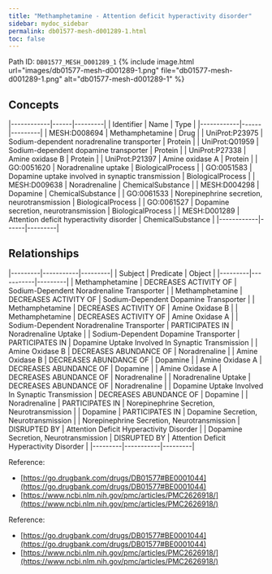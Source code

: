 ```yaml
---
title: "Methamphetamine - Attention deficit hyperactivity disorder"
sidebar: mydoc_sidebar
permalink: db01577-mesh-d001289-1.html
toc: false 
---
```



Path ID: `DB01577_MESH_D001289_1`
{% include image.html url="images/db01577-mesh-d001289-1.png" file="db01577-mesh-d001289-1.png" alt="db01577-mesh-d001289-1" %}

## Concepts

|------------|------|---------|
| Identifier | Name | Type    |
|------------|------|---------|
| MESH:D008694 | Methamphetamine | Drug |
| UniProt:P23975 | Sodium-dependent noradrenaline transporter | Protein |
| UniProt:Q01959 | Sodium-dependent dopamine transporter | Protein |
| UniProt:P27338 | Amine oxidase B | Protein |
| UniProt:P21397 | Amine oxidase A | Protein |
| GO:0051620 | Noradrenaline uptake | BiologicalProcess |
| GO:0051583 | Dopamine uptake involved in synaptic transmission | BiologicalProcess |
| MESH:D009638 | Noradrenaline | ChemicalSubstance |
| MESH:D004298 | Dopamine | ChemicalSubstance |
| GO:0061533 | Norepinephrine secretion, neurotransmission | BiologicalProcess |
| GO:0061527 | Dopamine secretion, neurotransmission | BiologicalProcess |
| MESH:D001289 | Attention deficit hyperactivity disorder | ChemicalSubstance |
|------------|------|---------|

## Relationships

|---------|-----------|---------|
| Subject | Predicate | Object  |
|---------|-----------|---------|
| Methamphetamine | DECREASES ACTIVITY OF | Sodium-Dependent Noradrenaline Transporter |
| Methamphetamine | DECREASES ACTIVITY OF | Sodium-Dependent Dopamine Transporter |
| Methamphetamine | DECREASES ACTIVITY OF | Amine Oxidase B |
| Methamphetamine | DECREASES ACTIVITY OF | Amine Oxidase A |
| Sodium-Dependent Noradrenaline Transporter | PARTICIPATES IN | Noradrenaline Uptake |
| Sodium-Dependent Dopamine Transporter | PARTICIPATES IN | Dopamine Uptake Involved In Synaptic Transmission |
| Amine Oxidase B | DECREASES ABUNDANCE OF | Noradrenaline |
| Amine Oxidase B | DECREASES ABUNDANCE OF | Dopamine |
| Amine Oxidase A | DECREASES ABUNDANCE OF | Dopamine |
| Amine Oxidase A | DECREASES ABUNDANCE OF | Noradrenaline |
| Noradrenaline Uptake | DECREASES ABUNDANCE OF | Noradrenaline |
| Dopamine Uptake Involved In Synaptic Transmission | DECREASES ABUNDANCE OF | Dopamine |
| Noradrenaline | PARTICIPATES IN | Norepinephrine Secretion, Neurotransmission |
| Dopamine | PARTICIPATES IN | Dopamine Secretion, Neurotransmission |
| Norepinephrine Secretion, Neurotransmission | DISRUPTED BY | Attention Deficit Hyperactivity Disorder |
| Dopamine Secretion, Neurotransmission | DISRUPTED BY | Attention Deficit Hyperactivity Disorder |
|---------|-----------|---------|

Reference: 
  - [https://go.drugbank.com/drugs/DB01577#BE0001044](https://go.drugbank.com/drugs/DB01577#BE0001044)
  - [https://www.ncbi.nlm.nih.gov/pmc/articles/PMC2626918/](https://www.ncbi.nlm.nih.gov/pmc/articles/PMC2626918/)

Reference: 
  - [https://go.drugbank.com/drugs/DB01577#BE0001044](https://go.drugbank.com/drugs/DB01577#BE0001044)
  - [https://www.ncbi.nlm.nih.gov/pmc/articles/PMC2626918/](https://www.ncbi.nlm.nih.gov/pmc/articles/PMC2626918/)
